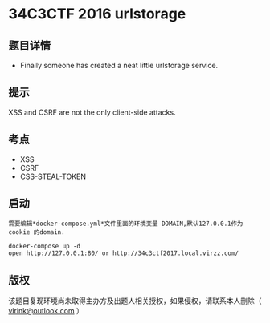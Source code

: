 # 34C3CTF 2016 urlstorage

## 题目详情

- Finally someone has created a neat little urlstorage service.

## 提示

XSS and CSRF are not the only client-side attacks.

## 考点

- XSS
- CSRF
- CSS-STEAL-TOKEN

## 启动

    需要编辑*docker-compose.yml*文件里面的环境变量 DOMAIN,默认127.0.0.1作为 cookie 的domain.

    docker-compose up -d
    open http://127.0.0.1:80/ or http://34c3ctf2017.local.virzz.com/

## 版权

该题目复现环境尚未取得主办方及出题人相关授权，如果侵权，请联系本人删除（ virink@outlook.com ）